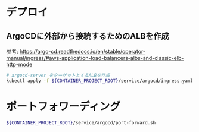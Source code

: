 # デプロイ
## ArgoCDに外部から接続するためのALBを作成

参考: https://argo-cd.readthedocs.io/en/stable/operator-manual/ingress/#aws-application-load-balancers-albs-and-classic-elb-http-mode

```bash
# argocd-server をターゲットとするALBを作成
kubectl apply -f ${CONTAINER_PROJECT_ROOT}/service/argocd/ingress.yaml
```

# ポートフォワーディング

```bash
${CONTAINER_PROJECT_ROOT}/service/argocd/port-forward.sh
```
